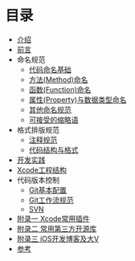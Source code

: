 # 目录

* [介绍](README.md)
* [前言](0_why.md)
* 命名规范
    * [代码命名基础](1_Code_Naming_Basics.md)
    * [方法(Method)命名](2_Naming_Methods.md)
    * [函数(Function)命名](3_Naming_Functions.md)
    * [属性(Property)与数据类型命名](4_Naming_Properties_and_Data_Types.md)
    * [其他命名规范](5_Others_Naming.md)
    * [可接受的缩略语](6_Acceptable_Abbreviations_and_Acronyms.md)
* 格式排版规范
    * [注释规范](7_Code_Comments.md)
    * [代码结构与格式](8_Code_Structure_And_Format.md)
* [开发实践](9_Development_Practice.md)
* [Xcode工程结构](10_Xcode_Project.md)
* 代码版本控制
    * [Git基本配置](11_Git_Basic.md)
    * [Git工作流规范](12_Git_Flow.md)
    * [SVN](13_SVN.md)
* [附录一 Xcode常用插件](14_Xcode_Plugins.md)
* [附录二 常用第三方开源库](15_Third_Party_Library.md)
* [附录三 iOS开发博客及大V](16_Blogs_And_V.md)
* [参考](17_Reference.md)

